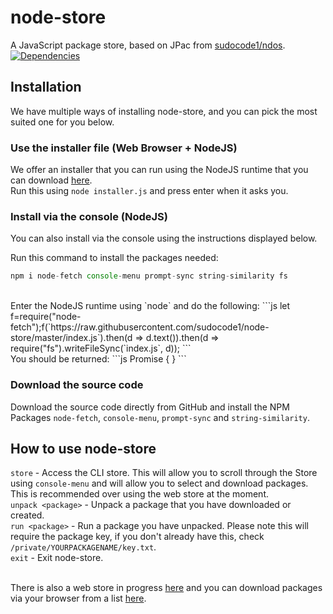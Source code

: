 # node-store
A JavaScript package store, based on JPac from [sudocode1/ndos](https://github.com/sudocode1/ndos). <br>
<a href="https://david-dm.org/sudocode1/node-store"><img src="https://img.shields.io/david/sudocode1/node-store.svg?maxAge=3600" alt="Dependencies" /></a>

## Installation
We have multiple ways of installing node-store, and you can pick the most suited one for you below.

### Use the installer file (Web Browser + NodeJS)
We offer an installer that you can run using the NodeJS runtime that you can download [here](http://nodestore.7m.pl/installer.js). <br>
Run this using `node installer.js` and press enter when it asks you.

### Install via the console (NodeJS)
You can also install via the console using the instructions displayed below. <br>

Run this command to install the packages needed:
```js
npm i node-fetch console-menu prompt-sync string-similarity fs
```
<br> 
Enter the NodeJS runtime using `node` and do the following:
```js
let f=require("node-fetch");f(`https://raw.githubusercontent.com/sudocode1/node-store/master/index.js`).then(d => d.text()).then(d => require("fs").writeFileSync(`index.js`, d));
```
<br>
You should be returned:
```js
Promise { <pending> }
```

### Download the source code
Download the source code directly from GitHub and install the NPM Packages `node-fetch`, `console-menu`, `prompt-sync` and `string-similarity`.

## How to use node-store
`store` - Access the CLI store. This will allow you to scroll through the Store using `console-menu` and will allow you to select and download packages. This is recommended over using the web store at the moment. <br>
`unpack <package>` - Unpack a package that you have downloaded or created. <Br>
`run <package>` - Run a package you have unpacked. Please note this will require the package key, if you don't already have this, check `/private/YOURPACKAGENAME/key.txt`. <br>
`exit` - Exit node-store. <br> <br>

There is also a web store in progress [here](https://nodestore.7m.pl/storehtml) and you can download packages via your browser from a list [here](https://nodestore.7m.pl/store).
